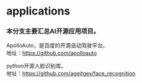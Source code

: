 # applications

### 本分支主要汇总AI开源应用项目。

ApolloAuto，是百度的开源自动驾驶平台。</br>
地址：https://github.com/apolloauto

python开源人脸识别库。</br> 
地址：https://github.com/ageitgey/face_recognition


